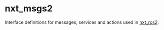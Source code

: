# nxt_msgs2

Interface definitions for messages, services and actions used in [nxt_ros2](https://github.com/marvinknoll/nxt_ros2).
